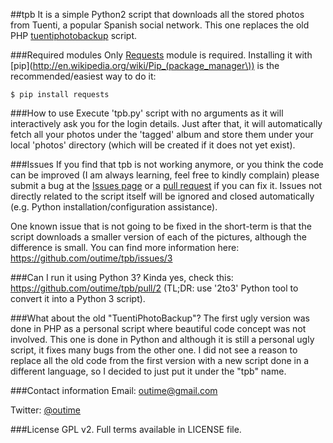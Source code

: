 ##tpb
It is a simple Python2 script that downloads all the stored photos from Tuenti, a popular Spanish social network. This one replaces the old PHP [tuentiphotobackup](https://github.com/outime/tuentiphotobackup) script.

###Required modules
Only [Requests](http://docs.python-requests.org/) module is required. Installing it with [pip](http://en.wikipedia.org/wiki/Pip_(package_manager\)) is the recommended/easiest way to do it: 

	$ pip install requests

###How to use
Execute 'tpb.py' script with no arguments as it will interactively ask you for the login details. Just after that, it will automatically fetch all your photos under the 'tagged' album and store them under your local 'photos' directory (which will be created if it does not yet exist).

###Issues
If you find that tpb is not working anymore, or you think the code can be improved (I am always learning, feel free to kindly complain) please submit a bug at the [Issues page](https://github.com/outime/tpb/issues) or a [pull request](https://github.com/outime/tpb/pulls) if you can fix it. Issues not directly related to the script itself will be ignored and closed automatically (e.g. Python installation/configuration assistance).

One known issue that is not going to be fixed in the short-term is that the script downloads a smaller version of each of the pictures, although the difference is small. You can find more information here: https://github.com/outime/tpb/issues/3

###Can I run it using Python 3?
Kinda yes, check this: https://github.com/outime/tpb/pull/2 (TL;DR: use '2to3' Python tool to convert it into a Python 3 script).

###What about the old "TuentiPhotoBackup"?
The first ugly version was done in PHP as a personal script where beautiful code concept was not involved. This one is done in Python and although it is still a personal ugly script, it fixes many bugs from the other one. I did not see a reason to replace all the old code from the first version with a new script done in a different language, so I decided to just put it under the "tpb" name.

###Contact information
Email: outime@gmail.com

Twitter: [@outime](http://twitter.com/outime)

###License
GPL v2. Full terms available in LICENSE file.
